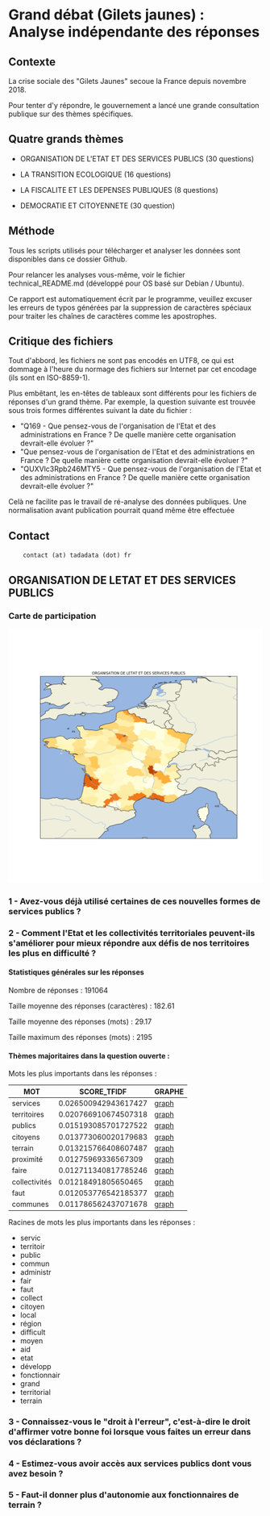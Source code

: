 # Grand débat (Gilets jaunes) : Analyse indépendante des réponses

## Contexte

La crise sociale des "Gilets Jaunes" secoue la France depuis novembre 2018.

Pour tenter d'y répondre, le gouvernement a lancé une grande consultation publique sur des thèmes spécifiques.

## Quatre grands thèmes

- ORGANISATION DE L'ETAT ET DES SERVICES PUBLICS (30 questions)

- LA TRANSITION ECOLOGIQUE (16 questions)

- LA FISCALITE ET LES DEPENSES PUBLIQUES (8 questions)

- DEMOCRATIE ET CITOYENNETE (30 question)

## Méthode

Tous les scripts utilisés pour télécharger et analyser les données sont disponibles dans ce dossier Github.

Pour relancer les analyses vous-même, voir le fichier technical_README.md (développé pour OS basé sur Debian / Ubuntu).

Ce rapport est automatiquement écrit par le programme, veuillez excuser les erreurs de typos générées par la suppression de caractères spéciaux pour traiter les chaînes de caractères comme les apostrophes.

## Critique des fichiers

Tout d'abbord, les fichiers ne sont pas encodés en UTF8, ce qui est dommage à l'heure du normage des fichiers sur Internet par cet encodage (ils sont en ISO-8859-1).

Plus embêtant, les en-têtes de tableaux sont différents pour les fichiers de réponses d'un grand thème. Par exemple, la question suivante est trouvée sous trois formes différentes suivant la date du fichier :

- "Q169 - Que pensez-vous de l'organisation de l'Etat et des administrations en France ? De quelle manière cette organisation devrait-elle évoluer ?"
- "Que pensez-vous de l'organisation de l'Etat et des administrations en France ? De quelle manière cette organisation devrait-elle évoluer ?"
- "QUXVlc3Rpb246MTY5 - Que pensez-vous de l'organisation de l'Etat et des administrations en France ? De quelle manière cette organisation devrait-elle évoluer ?"

Celà ne facilite pas le travail de ré-analyse des données publiques. Une normalisation avant publication pourrait quand même être effectuée

## Contact

        contact (at) tadadata (dot) fr
## ORGANISATION DE LETAT ET DES SERVICES PUBLICS

### Carte de participation

![ORGANISATION_DE_LETAT_ET_DES_SERVICES_PUBLICS](maps/ORGANISATION_DE_LETAT_ET_DES_SERVICES_PUBLICS.png)

### 1 - Avez-vous déjà utilisé certaines de ces nouvelles formes de services publics ?

### 2 - Comment l'Etat et les collectivités territoriales peuvent-ils s'améliorer pour mieux répondre aux défis de nos territoires les plus en difficulté ?

#### Statistiques générales sur les réponses

Nombre de réponses : 191064

Taille moyenne des réponses (caractères) : 182.61

Taille moyenne des réponses (mots) : 29.17

Taille maximum des réponses (mots) : 2195

#### Thèmes majoritaires dans la question ouverte :

Mots les plus importants dans les réponses :


|MOT|SCORE_TFIDF|GRAPHE|
|--|--|--|
|services|0.026500942943617427|[graph](https://raw.githubusercontent.com/MrMimic/GJ_GrandDebat/master/words/services_ORGANISATION_DE_LETAT_ET_DES_SERVICES_PUBLICS.png "services")|
|territoires|0.020766910674507318|[graph](https://raw.githubusercontent.com/MrMimic/GJ_GrandDebat/master/words/territoires_ORGANISATION_DE_LETAT_ET_DES_SERVICES_PUBLICS.png "territoires")|
|publics|0.015193085701727522|[graph](https://raw.githubusercontent.com/MrMimic/GJ_GrandDebat/master/words/publics_ORGANISATION_DE_LETAT_ET_DES_SERVICES_PUBLICS.png "publics")|
|citoyens|0.013773060020179683|[graph](https://raw.githubusercontent.com/MrMimic/GJ_GrandDebat/master/words/citoyens_ORGANISATION_DE_LETAT_ET_DES_SERVICES_PUBLICS.png "citoyens")|
|terrain|0.013215766408607487|[graph](https://raw.githubusercontent.com/MrMimic/GJ_GrandDebat/master/words/terrain_ORGANISATION_DE_LETAT_ET_DES_SERVICES_PUBLICS.png "terrain")|
|proximité|0.01275969336567309|[graph](https://raw.githubusercontent.com/MrMimic/GJ_GrandDebat/master/words/proximité_ORGANISATION_DE_LETAT_ET_DES_SERVICES_PUBLICS.png "proximité")|
|faire|0.012711340817785246|[graph](https://raw.githubusercontent.com/MrMimic/GJ_GrandDebat/master/words/faire_ORGANISATION_DE_LETAT_ET_DES_SERVICES_PUBLICS.png "faire")|
|collectivités|0.01218491805650465|[graph](https://raw.githubusercontent.com/MrMimic/GJ_GrandDebat/master/words/collectivités_ORGANISATION_DE_LETAT_ET_DES_SERVICES_PUBLICS.png "collectivités")|
|faut|0.012053776542185377|[graph](https://raw.githubusercontent.com/MrMimic/GJ_GrandDebat/master/words/faut_ORGANISATION_DE_LETAT_ET_DES_SERVICES_PUBLICS.png "faut")|
|communes|0.011786562437071678|[graph](https://raw.githubusercontent.com/MrMimic/GJ_GrandDebat/master/words/communes_ORGANISATION_DE_LETAT_ET_DES_SERVICES_PUBLICS.png "communes")|

Racines de mots les plus importants dans les réponses :

- servic
- territoir
- public
- commun
- administr
- fair
- faut
- collect
- citoyen
- local
- région
- difficult
- moyen
- aid
- etat
- développ
- fonctionnair
- grand
- territorial
- terrain

### 3 - Connaissez-vous le "droit à l'erreur", c'est-à-dire le droit d'affirmer votre bonne foi lorsque vous faites un erreur dans vos déclarations ?

### 4 - Estimez-vous avoir accès aux services publics dont vous avez besoin ?

### 5 - Faut-il donner plus d'autonomie aux fonctionnaires de terrain ?

